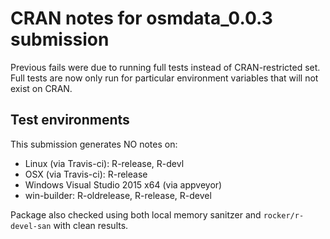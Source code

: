 # CRAN notes for osmdata_0.0.3 submission

Previous fails were due to running full tests instead of CRAN-restricted set.
Full tests are now only run for particular environment variables that will not
exist on CRAN.

## Test environments

This submission generates NO notes on:
* Linux (via Travis-ci): R-release, R-devl
* OSX (via Travis-ci): R-release
* Windows Visual Studio 2015 x64 (via appveyor)
* win-builder: R-oldrelease, R-release, R-devel

Package also checked using both local memory sanitzer and `rocker/r-devel-san`
with clean results. 
